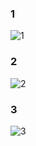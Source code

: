 ### 1 ###
![1](https://user-images.githubusercontent.com/88678440/141453346-2856ce56-bdc3-42c3-88af-5e60e50f7fa4.JPG)

### 2 ###
![2](https://user-images.githubusercontent.com/88678440/141453387-6e9f6505-813c-4f61-af3f-887d2e35dfdf.JPG)

### 3 ###
![3](https://user-images.githubusercontent.com/88678440/141453423-26378fdf-945b-44f4-bee1-297e8ba22be1.JPG)
